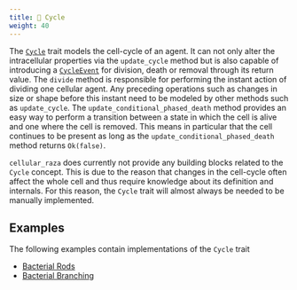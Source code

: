 ```yaml
---
title: 🔄 Cycle
weight: 40
---
```


The [`Cycle`](/docs/cellular_raza_concepts/trait.Cycle.html) trait models the cell-cycle of an
agent.
It can not only alter the intracellular properties via the `update_cycle` method but is also capable
of introducing a [`CycleEvent`](/docs/cellular_raza_concepts/enum.CycleEvent.html) for division,
death or removal through its return value.
The `divide` method is responsible for performing the instant action of dividing one cellular agent.
Any preceding operations such as changes in size or shape before this instant need to be modeled by
other methods such as `update_cycle`.
The `update_conditional_phased_death` method provides an easy way to perform a transition between
a state in which the cell is alive and one where the cell is removed.
This means in particular that the cell continues to be present as long as the
`update_conditional_phased_death` method returns `Ok(false)`.

`cellular_raza` does currently not provide any building blocks related to the `Cycle` concept.
This is due to the reason that changes in the cell-cycle often affect the whole cell and thus
require knowledge about its definition and internals.
For this reason, the `Cycle` trait will almost always be needed to be manually implemented.

## Examples

The following examples contain implementations of the `Cycle` trait

- [Bacterial Rods](/showcase/bacterial-rods)
- [Bacterial Branching](/showcase/bacterial-branching)
